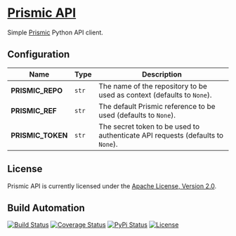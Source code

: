 # [Prismic API](http://prismic-api.hive.pt)

Simple [Prismic](http://prismic.io) Python API client.

## Configuration

| Name | Type | Description |
| ----- | ----- | ----- |
| **PRISMIC_REPO** | `str` | The name of the repository to be used as context (defaults to `None`). |
| **PRISMIC_REF** | `str` | The default Prismic reference to be used (defaults to `None`). |
| **PRISMIC_TOKEN** | `str` | The secret token to be used to authenticate API requests (defaults to `None`). |

## License

Prismic API is currently licensed under the [Apache License, Version 2.0](http://www.apache.org/licenses/).

## Build Automation

[![Build Status](https://travis-ci.org/hivesolutions/prismic_api.svg?branch=master)](https://travis-ci.org/hivesolutions/prismic_api)
[![Coverage Status](https://coveralls.io/repos/hivesolutions/prismic_api/badge.svg?branch=master)](https://coveralls.io/r/hivesolutions/prismic_api?branch=master)
[![PyPi Status](https://img.shields.io/pypi/v/prismic_api.svg)](https://pypi.python.org/pypi/prismic_api)
[![License](https://img.shields.io/badge/license-Apache%202.0-blue.svg)](https://www.apache.org/licenses/)
